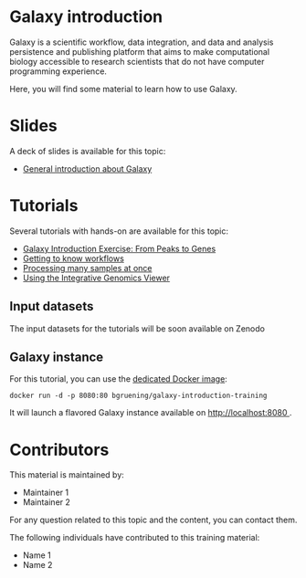 Galaxy introduction
===================

Galaxy is a scientific workflow, data integration, and data and analysis persistence and publishing platform that aims to make computational biology accessible to research scientists that do not have computer programming experience.

Here, you will find some material to learn how to use Galaxy.

# Slides

A deck of slides is available for this topic:

- [General introduction about Galaxy](http://galaxyproject.github.io/training-material/Introduction/slides/)

# Tutorials

Several tutorials with hands-on are available for this topic:

- [Galaxy Introduction Exercise: From Peaks to Genes](tutorial/introduction.md)
- [Getting to know workflows](tutorial/workflows.md)
- [Processing many samples at once](tutorial/processing_many_samples.md)
- [Using the Integrative Genomics Viewer](./tutorials/igv.md)

## Input datasets

The input datasets for the tutorials will be soon available on Zenodo

## Galaxy instance

For this tutorial, you can use the [dedicated Docker image](docker/README.md):

```
docker run -d -p 8080:80 bgruening/galaxy-introduction-training
```

It will launch a flavored Galaxy instance available on
[http://localhost:8080 ](http://localhost:8080).

# Contributors

This material is maintained by:

- Maintainer 1
- Maintainer 2

For any question related to this topic and the content, you can contact them.

The following individuals have contributed to this training material:

- Name 1
- Name 2
